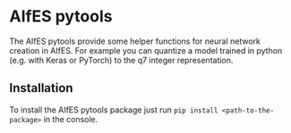 # AIfES pytools

The AIfES pytools provide some helper functions for neural network creation in AIfES.
For example you can quantize a model trained in python (e.g. with Keras or PyTorch) to the q7 integer representation.

## Installation

To install the AIfES pytools package just run ```pip install <path-to-the-package>``` in the console.